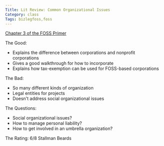 ```yaml
---
Title: Lit Review: Common Organizational Issues
Category: class
Tags: bizlegfoss,foss
---
```


[Chapter 3 of the FOSS Primer][foss-primer]

The Good:

- Explains the difference between corporations and nonprofit corporations
- Gives a good walkthrough for how to incorporate
- Explains how tax-exemption can be used for FOSS-based corporations

The Bad:

- So many different kinds of organization
- Legal entities for projects
- Doesn't address social organizational issues

The Questions:

- Social organizational issues?
- How to manage personal liability?
- How to get involved in an umbrella organization?

The Rating: 6/8 Stallman Beards

[foss-primer]: http://bizlegfoss-ritigm.rhcloud.com/static/books/foss-primer.pdf
